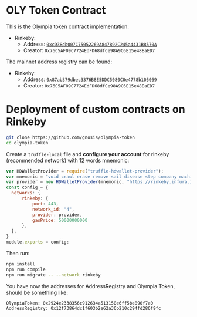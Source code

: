 # OLY Token Contract

This is the Olympia token contract implementation:
  - Rinkeby:
    - Address: [`0xcD38db007C75052269A847892C245a4431B8570A`](https://rinkeby.etherscan.io/address/0xcd38db007c75052269a847892c245a4431b8570a)
    - Creator: `0x76C5AF09C7724EdFD68dfCe98A9C6E15e48EaED7`

The mainnet address registry can be found:
  - Rinkeby:
    - Address: [`0x87ab379dbec3376B8E5DDC5080C0e4778b105069`](https://rinkeby.etherscan.io/address/0x87ab379dbec3376b8e5ddc5080c0e4778b105069)
    - Creator: `0x76C5AF09C7724EdFD68dfCe98A9C6E15e48EaED7`

# Deployment of custom contracts on Rinkeby

```sh
git clone https://github.com/gnosis/olympia-token
cd olympia-token
```

Create a `truffle-local` file and **configure your account** for rinkeby (recommended network) with
12 words mnemonic:

```js
var HDWalletProvider = require("truffle-hdwallet-provider");
var mnemonic = "void crawl erase remove sail disease step company machine crime indoor square"; // 12 word mnemonic
var provider = new HDWalletProvider(mnemonic, "https://rinkeby.infura.io:443");
const config = {
  networks: {
      rinkeby: {
          port: 443,
          network_id: "4",
          provider: provider,
          gasPrice: 50000000000
      },
  },
}
module.exports = config;
```

Then run:

```sh
npm install
npm run compile
npm run migrate -- --network rinkeby
```

You have now the addresses for AddressRegistry and Olympia Token, should be something like:

```
OlympiaToken: 0x2924e2338356c912634a513150e6ff5be890f7a0
AddressRegistry: 0x12f73864dc1f603b2e62a36b210c294fd286f9fc
```

